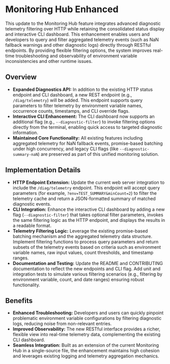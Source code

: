 # Monitoring Hub Enhanced

This update to the Monitoring Hub feature integrates advanced diagnostic telemetry filtering over HTTP while retaining the consolidated status display and interactive CLI dashboard. This enhancement enables users and developers to query and filter aggregated telemetry events (such as NaN fallback warnings and other diagnostic logs) directly through RESTful endpoints. By providing flexible filtering options, the system improves real-time troubleshooting and observability of environment variable inconsistencies and other runtime issues.

## Overview

- **Expanded Diagnostics API:** In addition to the existing HTTP status endpoint and CLI dashboard, a new REST endpoint (e.g., `/diag/telemetry`) will be added. This endpoint supports query parameters to filter telemetry by environment variable names, occurrence counts, timestamps, and CLI override flags.
- **Interactive CLI Enhancement:** The CLI dashboard now supports an additional flag (e.g., `--diagnostic-filter`) to invoke filtering options directly from the terminal, enabling quick access to targeted diagnostic information.
- **Maintained Core Functionality:** All existing features including aggregated telemetry for NaN fallback events, promise-based batching under high concurrency, and legacy CLI flags (like `--diagnostic-summary-naN`) are preserved as part of this unified monitoring solution.

## Implementation Details

- **HTTP Endpoint Extension:** Update the current web server integration to include the `/diag/telemetry` endpoint. This endpoint will accept query parameters (for example, `?env=TEST_SUMMARY&minCount=2`) to filter the telemetry cache and return a JSON-formatted summary of matched diagnostic events.
- **CLI Integration:** Enhance the interactive CLI dashboard by adding a new flag (`--diagnostic-filter`) that takes optional filter parameters, invokes the same filtering logic as the HTTP endpoint, and displays the results in a readable format.
- **Telemetry Filtering Logic:** Leverage the existing promise-based batching mechanism and the aggregated telemetry data structure. Implement filtering functions to process query parameters and return subsets of the telemetry events based on criteria such as environment variable names, raw input values, count thresholds, and timestamp ranges.
- **Documentation and Testing:** Update the README and CONTRIBUTING documentation to reflect the new endpoints and CLI flag. Add unit and integration tests to simulate various filtering scenarios (e.g., filtering by environment variable, count, and date ranges) ensuring robust functionality.

## Benefits

- **Enhanced Troubleshooting:** Developers and users can quickly pinpoint problematic environment variable configurations by filtering diagnostic logs, reducing noise from non-relevant entries.
- **Improved Observability:** The new RESTful interface provides a richer, flexible view into real-time telemetry data, complementing the existing CLI dashboard.
- **Seamless Integration:** Built as an extension of the current Monitoring Hub in a single-source file, the enhancement maintains high cohesion and leverages existing logging and telemetry aggregation mechanics.
